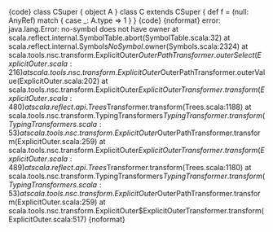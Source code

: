 {code}
class CSuper {
  object A
}
class C extends CSuper {
  def f = (null: AnyRef) match { case _: A.type  => 1 }
}
{code}
{noformat}
error: java.lang.Error: no-symbol does not have owner
	at scala.reflect.internal.SymbolTable.abort(SymbolTable.scala:32)
	at scala.reflect.internal.Symbols$NoSymbol$.owner(Symbols.scala:2324)
	at scala.tools.nsc.transform.ExplicitOuter$OuterPathTransformer.outerSelect(ExplicitOuter.scala:216)
	at scala.tools.nsc.transform.ExplicitOuter$OuterPathTransformer.outerValue(ExplicitOuter.scala:202)
	at scala.tools.nsc.transform.ExplicitOuter$ExplicitOuterTransformer.transform(ExplicitOuter.scala:480)
	at scala.reflect.api.Trees$Transformer.transform(Trees.scala:1188)
	at scala.tools.nsc.transform.TypingTransformers$TypingTransformer.transform(TypingTransformers.scala:53)
	at scala.tools.nsc.transform.ExplicitOuter$OuterPathTransformer.transform(ExplicitOuter.scala:259)
	at scala.tools.nsc.transform.ExplicitOuter$ExplicitOuterTransformer.transform(ExplicitOuter.scala:489)
	at scala.reflect.api.Trees$Transformer.transform(Trees.scala:1180)
	at scala.tools.nsc.transform.TypingTransformers$TypingTransformer.transform(TypingTransformers.scala:53)
	at scala.tools.nsc.transform.ExplicitOuter$OuterPathTransformer.transform(ExplicitOuter.scala:259)
	at scala.tools.nsc.transform.ExplicitOuter$ExplicitOuterTransformer.transform(ExplicitOuter.scala:517)
{noformat}

